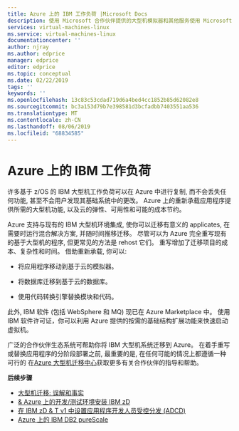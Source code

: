 ```yaml
---
title: Azure 上的 IBM 工作负荷 |Microsoft Docs
description: 使用 Microsoft 合作伙伴提供的大型机模拟器和其他服务使用 Microsoft Azure rehost IBM z/OS 工作负荷。
services: virtual-machines-linux
ms.service: virtual-machines-linux
documentationcenter: ''
author: njray
ms.author: edprice
manager: edprice
editor: edprice
ms.topic: conceptual
ms.date: 02/22/2019
tags: ''
keywords: ''
ms.openlocfilehash: 13c83c53cdad719d6a4bed4cc1852b85d62082e8
ms.sourcegitcommit: bc3a153d79b7e398581d3bcfadbb7403551aa536
ms.translationtype: MT
ms.contentlocale: zh-CN
ms.lasthandoff: 08/06/2019
ms.locfileid: "68834585"
---
```

# <a name="ibm-workloads-on-azure"></a>Azure 上的 IBM 工作负荷

许多基于 z/OS 的 IBM 大型机工作负荷可以在 Azure 中进行复制, 而不会丢失任何功能, 甚至不会用户发现其基础系统中的更改。 Azure 上的重新承载应用程序提供所需的大型机功能, 以及云的弹性、可用性和可能的成本节约。

Azure 支持与现有的 IBM 大型机环境集成, 使你可以迁移有意义的 applicates, 在需要时运行混合解决方案, 并随时间推移迁移。 尽管可以为 Azure 完全重写现有的基于大型机的程序, 但更常见的方法是 rehost 它们。 重写增加了迁移项目的成本、复杂性和时间。 借助重新承载, 你可以:

- 将应用程序移动到基于云的模拟器。

- 将数据库迁移到基于云的数据库。

- 使用代码转换引擎替换模块和代码。

此外, IBM 软件 (包括 WebSphere 和 MQ) 现已在 Azure Marketplace 中。 使用 IBM 软件许可证，你可以利用 Azure 提供的按需的基础结构扩展功能来快速启动虚拟机。

广泛的合作伙伴生态系统可帮助你将 IBM 大型机系统迁移到 Azure。 在着手重写或替换应用程序的分阶段部署之前, 最重要的是, 在任何可能的情况上都遵循一种可行的 在[Azure 大型机迁移中心](https://azure.microsoft.com/migration/mainframe/)获取更多有关合作伙伴的指导和帮助。

**后续步骤**

- [大型机迁移: 误解和事实](https://docs.microsoft.com/azure/architecture/cloud-adoption/infrastructure/mainframe-migration/myths-and-facts)
- [& Azure 上的开发/测试环境安装 IBM zD](./install-ibm-z-environment.md)
- [在 IBM zD & T v1 中设置应用程序开发人员受控分发 (ADCD)](./demo.md)
- [Azure 上的 IBM DB2 pureScale](https://docs.microsoft.com/azure/virtual-machines/linux/ibm-db2-purescale-azure)

